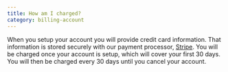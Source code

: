 ```yaml
---
title: How am I charged?
category: billing-account
---
```

When you setup your account you will provide credit card information. That information is stored securely with our payment processor, [Stripe](https://stripe.com). You will be charged once your account is setup, which will cover your first 30 days. You will then be charged every 30 days until you cancel your account.
